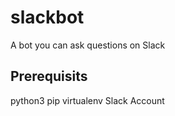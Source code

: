 # slackbot
A bot you can ask questions on Slack

## Prerequisits
python3
pip
virtualenv
Slack Account
